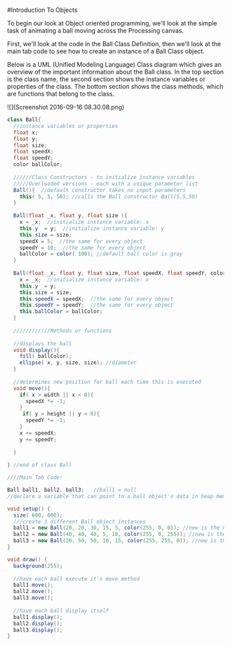 #Introduction To Objects

To begin our look at Object oriented programming, we'll look at the simple task of animating a ball moving across the Processing canvas.

First, we'll look at the code in the Ball Class Definition, then we'll look at the main tab code to see how to create an instance of a Ball Class object.

Below is a UML (Unified Modeling Language)  Class diagram which gives an overview of the important information about the Ball class.  In the top section is the class name, the second section shows the instance variables or properties of the class.  The bottom section shows the class methods, which are functions that belong to the class.

![](Screenshot 2016-09-16 08.30.08.png)


```java
class Ball{
  //instance variables or properties
  float x; 
  float y;
  float size;
  float speedX;
  float speedY;
  color ballColor;
  
  //////Class Constructors - to initialize instance variables
  /////Overloaded versions - each with a unique parameter list
  Ball(){  //default constructor takes no input parameters
    this( 5, 5, 50); //calls the Ball constructor Ball(5,5,50)
  }
  
  Ball(float _x, float y, float size ){
    x = _x;  //initialize instance variable: x
    this.y  = y;  //initialize instance variable: y
    this.size = size;
    speedX = 5;  //the same for every object
    speedY = 10;  //the same for every object
    ballColor = color( 100); //default ball color is gray
  }
  
  Ball(float _x, float y, float size, float speedX, float speedY, color ballColor ){
    x = _x;  //initialize instance variable: x
    this.y  = y;
    this.size = size;
    this.speedX = speedX;  //the same for every object
    this.speedY = speedY;  //the same for every object
    this.ballColor = ballColor;
  }
  
  ////////////Methods or functions
  
  //displays the ball
  void display(){
    fill( ballColor);
    ellipse( x, y, size, size); //diameter
  }
  
  //determines new position for ball each time this is executed
  void move(){
    if( x > width || x < 0){
      speedX *= -1;
    }
     if( y > height || y < 0){
      speedY *= -1;
    }
    x += speedX;
    y += speedY;
    
  }
  
} //end of class Ball

////Main Tab Code:

Ball ball1, ball2, ball3;   //ball1 = null
//declare a variable that can point to a ball object's data in heap memory

void setup() {
  size( 600, 600);
  ///create 3 different Ball object instances
  ball1 = new Ball(20, 20, 30, 15, 5, color(255, 0, 0)); //new is the keyword used to create an object instance
  ball2 = new Ball(40, 40, 40, 5, 10, color(255, 0, 255)); //new is the keyword used to create an object instance
  ball3 = new Ball(20, 50, 50, 10, 15, color(255, 255, 0)); //new is the keyword used to create an object instance
}

void draw() {
  background(255);
  
  //have each ball execute it's move method
  ball1.move();
  ball2.move();
  ball3.move();
  
  //have each ball display itself
  ball1.display();
  ball2.display();
  ball3.display();
}


```

